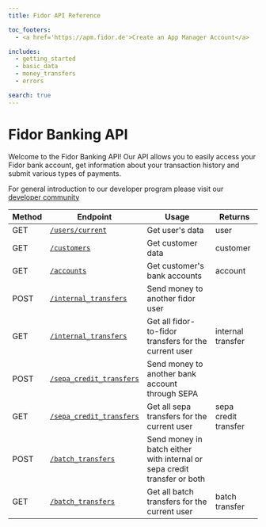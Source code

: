 ```yaml
---
title: Fidor API Reference

toc_footers:
  - <a href='https://apm.fidor.de'>Create an App Manager Account</a>

includes:
  - getting_started
  - basic_data
  - money_transfers
  - errors

search: true
---
```


# Fidor Banking API
Welcome to the Fidor Banking API! Our API allows you to easily access your Fidor bank account, get information about your transaction history and submit various types of payments.

For general introduction to our developer program please visit our [developer community](https://developer.fidor.de/)

Method | Endpoint | Usage | Returns
--------- | ----------- | --------- | -----------
GET | [`/users/current`](#user) | Get user's data | user
GET | [`/customers`](#customer) | Get customer data | customer
GET | [`/accounts`](#account) | Get customer's bank accounts | account
POST | [`/internal_transfers`](#internal-transfer) | Send money to another fidor user |
GET | [`/internal_transfers`](#internal-transfer) | Get all fidor-to-fidor transfers for the current user | internal transfer
POST | [`/sepa_credit_transfers`](#sepa-credit-transfers) | Send money to another bank account through SEPA |
GET | [`/sepa_credit_transfers`](#sepa-credit-transfers) | Get all sepa transfers for the current user | sepa credit  transfer
POST | [`/batch_transfers`](#batch-transfers) | Send money in batch either with internal or sepa credit transfer or both |
GET | [`/batch_transfers`](#batch_transfers) | Get all batch transfers for the current user | batch transfer
<!-- coming soon - more or less
POST | [`/sepa_mandates`](#sepa_mandates) | Create sepa mandate |
GET | [`/sepa_mandates`](#sepa_mandates) | Get all previously created sepa mandates for the current user | sepa mandate
POST | [`/sepa_direct_debits`](#sepa_direct_debits) | Create sepa direct debit for a sepa mandate |
GET | [`/sepa_direct_debits`](#sepa_direct_debits) | Get all previously created sepa direct debits for the current user | sepa direct debit
POST | [`/batch_direct_debits`](#batch_direct_debits) | Create batch of sepa direct debits |
GET | [`/batch_direct_debits`](#batch_direct_debits) | Get all previously created batches of sepa direct debits for the current user | batch direct debit 
-->


